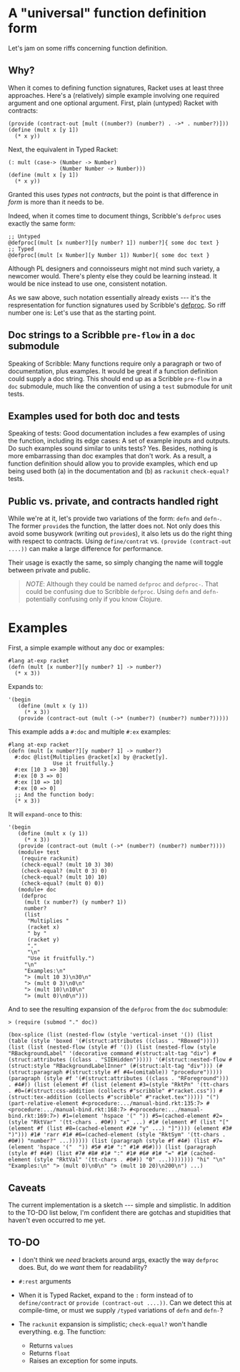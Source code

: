 # A "universal" function definition form

Let's jam on some riffs concerning function definition.

## Why?

When it comes to defining function signatures, Racket uses at least
three approaches. Here's a (relatively) simple example involving one
required argument and one optional argument. First, plain (untyped)
Racket with contracts:

```racket
(provide (contract-out [mult ((number?) (number?) . ->* . number?)]))
(define (mult x [y 1])
  (* x y))
```

Next, the equivalent in Typed Racket:

```racket
(: mult (case-> (Number -> Number)
                (Number Number -> Number)))
(define (mult x [y 1])
  (* x y))
```

Granted this uses _types_ not _contracts_, but the point is that
difference in _form_ is more than it needs to be.

Indeed, when it comes time to document things, Scribble's `defproc`
uses exactly the same form:

```racket
;; Untyped
@defproc[(mult [x number?][y number? 1]) number?]{ some doc text }
;; Typed
@defproc[(mult [x Number][y Number 1]) Number]{ some doc text }
```

Although PL designers and connoisseurs might not mind such variety, a
newcomer would. There's plenty else they could be learning instead. It
would be nice instead to use one, consistent notation.

As we saw above, such notation essentially already exists --- it's the
respresentation for function signatures used by Scribble's
[defproc][]. So riff number one is: Let's use that as the starting
point.

## Doc strings to a Scribble `pre-flow` in a `doc` submodule

Speaking of Scribble: Many functions require only a paragraph or two
of documentation, plus examples. It would be great if a function
definition could supply a doc string. This should end up as a Scribble
`pre-flow` in a `doc` submodule, much like the convention of using a
`test` submodule for unit tests.

## Examples used for both doc and tests

Speaking of tests: Good documentation includes a few examples of using
the function, including its edge cases: A set of example inputs and
outputs. Do such examples sound similar to units tests? Yes. Besides,
nothing is more embarrassing than doc examples that don't work. As a
result, a function definition should allow you to provide examples,
which end up being used both (a) in the documentation and (b) as
`rackunit` `check-equal?` tests.

## Public vs. private, and contracts handled right

While we're at it, let's provide two variations of the form: `defn`
and `defn-`. The former `provide`s the function, the latter does
not. Not only does this avoid some busywork (writing out `provide`s),
it also lets us do the right thing with respect to contracts. Using
`define/contrat` vs. `(provide (contract-out ....))` can make a large
difference for performance.

Their usage is exactly the same, so simply changing the name will
toggle between private and public.

> *NOTE*: Although they could be named `defproc` and `defproc-`. That could be confusing due to Scribble `defproc`. Using `defn` and `defn-` potentially confusing only if you know Clojure.

# Examples

First, a simple example without any doc or examples:

```racket
#lang at-exp racket
(defn (mult [x number?][y number? 1] -> number?)
  (* x 3))
```

Expands to:

```racket
'(begin
   (define (mult x (y 1))
     (* x 3))
   (provide (contract-out (mult (->* (number?) (number?) number?)))))
```

This example adds a `#:doc` and multiple `#:ex` examples:

```racket
#lang at-exp racket
(defn (mult [x number?][y number? 1] -> number?)
  #:doc @list{Multiplies @racket[x] by @racket[y].
              Use it fruitfully.}
  #:ex [10 3 => 30]
  #:ex [0 3 => 0]
  #:ex [10 => 10]
  #:ex [0 => 0]
  ;; And the function body:
  (* x 3))
```

It will `expand-once` to this:

```racket
'(begin
   (define (mult x (y 1))
     (* x 3))
   (provide (contract-out (mult (->* (number?) (number?) number?))))
   (module+ test
    (require rackunit)
    (check-equal? (mult 10 3) 30)
    (check-equal? (mult 0 3) 0)
    (check-equal? (mult 10) 10)
    (check-equal? (mult 0) 0))
   (module+ doc
    (defproc
     (mult (x number?) (y number? 1))
     number?
     (list
      "Multiplies "
      (racket x)
      " by "
      (racket y)
      "."
      "\n"
      "Use it fruitfully.")
     "\n"
     "Examples:\n"
     "> (mult 10 3)\n30\n"
     "> (mult 0 3)\n0\n"
     "> (mult 10)\n10\n"
     "> (mult 0)\n0\n")))
```

And to see the resulting expansion of the `defproc` from the `doc`
submodule:

```racket
> (require (submod "." doc))

(box-splice (list (nested-flow (style 'vertical-inset '()) (list (table (style 'boxed '(#(struct:attributes ((class . "RBoxed"))))) (list (list (nested-flow (style #f '()) (list (nested-flow (style "RBackgroundLabel" '(decorative command #(struct:alt-tag "div") #(struct:attributes ((class . "SIEHidden"))))) '(#(struct:nested-flow #(struct:style "RBackgroundLabelInner" (#(struct:alt-tag "div"))) (#(struct:paragraph #(struct:style #f #4=(omitable)) "procedure"))))) (paragraph (style #f '(#(struct:attributes ((class . "RForeground"))) . #4#)) (list (element #f (list (element #3=(style "RktPn" '(tt-chars . #0=(#(struct:css-addition (collects #"scribble" #"racket.css")) #(struct:tex-addition (collects #"scribble" #"racket.tex"))))) "(") (part-relative-element #<procedure:.../manual-bind.rkt:135:7> #<procedure:.../manual-bind.rkt:168:7> #<procedure:.../manual-bind.rkt:169:7>) #1=(element 'hspace '(" ")) #5=(cached-element #2=(style "RktVar" '(tt-chars . #0#)) "x" ...) #1# (element #f (list "[" (element #f (list #8=(cached-element #2# "y" ...) "]")))) (element #3# ")"))) #1# 'rarr #1# #6=(cached-element (style "RktSym" '(tt-chars . #0#)) "number?" ...)))))) (list (paragraph (style #f #4#) (list #7=(element 'hspace '("  ")) #5# #1# ":" #1# #6#))) (list (paragraph (style #f #4#) (list #7# #8# #1# ":" #1# #6# #1# "=" #1# (cached-element (style "RktVal" '(tt-chars . #0#)) "0" ...)))))))) "hi" "\n" "Examples:\n" "> (mult 0)\n0\n" "> (mult 10 20)\n200\n") ...)
```

## Caveats

The current implementation is a sketch --- simple and simplistic. In
addition to the TO-DO list below, I'm confident there are gotchas and
stupidities that haven't even occurred to me yet.

## TO-DO

- I don't think we _need_ brackets around args, exactly the way
  `defproc` does. But, do we _want_ them for readability?

- `#:rest` arguments

- When it is Typed Racket, expand to the `:` form instead of to
  `define/contract` or `provide (contract-out ....))`. Can we detect
  this at compile-time, or must we supply `/typed` variations of
  `defn` and `defn-`?

- The `rackunit` expansion is simplistic; `check-equal?` won't handle
  everything. e.g. The function:
  - Returns `values`
  - Returns `float`
  - Raises an exception for some inputs.

[defproc]: http://docs.racket-lang.org/scribble/doc-forms.html#(form._((lib._scribble/manual..rkt)._defproc))
